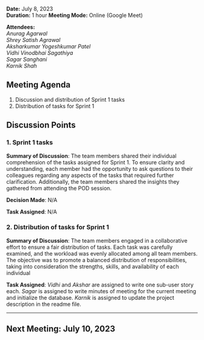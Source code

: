 **Date:** July 8, 2023  
**Duration:** 1 hour
**Meeting Mode:** Online (Google Meet)    

**Attendees:**  
_Anurag Agarwal_  
_Shrey Satish Agrawal_  
_Aksharkumar Yogeshkumar Patel_  
_Vidhi Vinodbhai Sagathiya_  
_Sagar Sanghani_  
_Karnik Shah_  


## Meeting Agenda

1. Discussion and distribution of Sprint 1 tasks
2. Distribution of tasks for Sprint 1 

## Discussion Points

### 1. Sprint 1 tasks

**Summary of Discussion**: The team members shared their individual comprehension of the tasks assigned for Sprint 1. To ensure clarity and understanding, each member had the opportunity to ask questions to their colleagues regarding any aspects of the tasks that required further clarification. Additionally, the team members shared the insights they gathered from attending the POD session.

**Decision Made**: N/A

**Task Assigned**: N/A

### 2. Distribution of tasks for Sprint 1

**Summary of Discussion**: The team members engaged in a collaborative effort to ensure a fair distribution of tasks. Each task was carefully examined, and the workload was evenly allocated among all team members. The objective was to promote a balanced distribution of responsibilities, taking into consideration the strengths, skills, and availability of each individual

**Task Assigned**: _Vidhi_ and _Akshar_ are assigned to write one sub-user story each. _Sagar_ is assigned to write minutes of meeting for the current meeting and initialize the database. _Karnik_ is assigned to update the project description in the readme file.  

---


## Next Meeting: July 10, 2023
